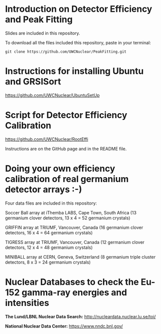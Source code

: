 # Introduction on Detector Efficiency and Peak Fitting
Slides are included in this repository.

To download all the files included this repository, paste in your terminal:

    git clone https://github.com/UWCNuclear/PeakFitting.git

# Instructions for installing Ubuntu and GRSISort
https://github.com/UWCNuclear/UbuntuSetUp

# Script for Detector Efficiency Calibration
https://github.com/UWCNuclear/RootEffi

Instructions are on the GitHub page and in the README file.

# Doing your own efficiency calibration of real germanium detector arrays :-)
Four data files are included in this repository:

Soccer Ball array at iThemba LABS, Cape Town, South Africa (13 germanium clover detectors, 13 x 4 = 52 germanium crystals)

GRIFFIN array at TRIUMF, Vancouver, Canada (16 germanium clover detectors, 16 x 4 = 64 germanium crystals)

TIGRESS array at TRIUMF, Vancouver, Canada (12 germanium clover detectors, 12 x 4 = 48 germanium crystals)

MINIBALL array at CERN, Geneva, Switzerland (8 germanium triple cluster detectors, 8 x 3 = 24 germanium crystals)

# Nuclear Databases to check the Eu-152 gamma-ray energies and intensities
**The Lund/LBNL Nuclear Data Search:** http://nucleardata.nuclear.lu.se/toi/

**National Nuclear Data Center:** https://www.nndc.bnl.gov/


